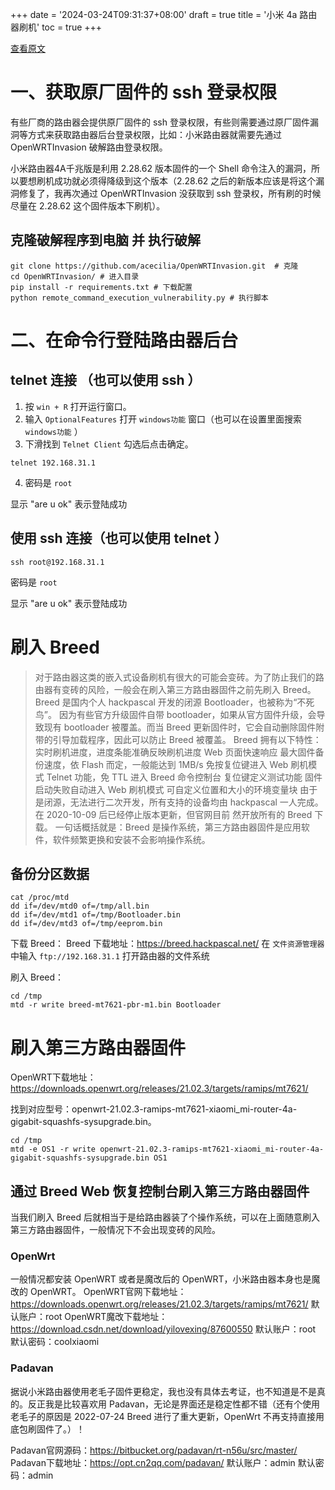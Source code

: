 +++
date = '2024-03-24T09:31:37+08:00'
draft = true
title = '小米 4a 路由器刷机'
toc = true
+++

[查看原文](https://blog.csdn.net/yilovexing/article/details/129688708)

# 一、获取原厂固件的 ssh 登录权限

有些厂商的路由器会提供原厂固件的 ssh 登录权限，有些则需要通过原厂固件漏洞等方式来获取路由器后台登录权限，比如：小米路由器就需要先通过 OpenWRTInvasion 破解路由登录权限。

小米路由器4A千兆版是利用 2.28.62 版本固件的一个 Shell 命令注入的漏洞，所以要想刷机成功就必须得降级到这个版本（2.28.62 之后的新版本应该是将这个漏洞修复了，我再次通过 OpenWRTInvasion 没获取到 ssh 登录权，所有刷的时候尽量在 2.28.62 这个固件版本下刷机）。

## 克隆破解程序到电脑 并 执行破解
```shell
git clone https://github.com/acecilia/OpenWRTInvasion.git  # 克隆
cd OpenWRTInvasion/ # 进入目录
pip install -r requirements.txt # 下载配置
python remote_command_execution_vulnerability.py # 执行脚本
```


# 二、在命令行登陆路由器后台

## telnet 连接 （也可以使用 ssh ）
1. 按 `win + R` 打开运行窗口。
2. 输入 `OptionalFeatures` 打开 `windows功能` 窗口（也可以在设置里面搜索 `windows功能` ）
3. 下滑找到 `Telnet Client` 勾选后点击确定。
```shell
telnet 192.168.31.1
```
4. 密码是 `root`

显示 "are u ok" 表示登陆成功

## 使用 ssh 连接（也可以使用 telnet ）

```shell
ssh root@192.168.31.1
```

密码是 `root`

显示 "are u ok" 表示登陆成功

# 刷入 Breed

> 对于路由器这类的嵌入式设备刷机有很大的可能会变砖。为了防止我们的路由器有变砖的风险，一般会在刷入第三方路由器固件之前先刷入 Breed。Breed 是国内个人 hackpascal 开发的闭源 Bootloader，也被称为“不死鸟”。
> 因为有些官方升级固件自带 bootloader，如果从官方固件升级，会导致现有 bootloader 被覆盖。而当 Breed 更新固件时，它会自动删除固件附带的引导加载程序，因此可以防止 Breed 被覆盖。
> Breed 拥有以下特性：
> 实时刷机进度，进度条能准确反映刷机进度
> Web 页面快速响应
> 最大固件备份速度，依 Flash 而定，一般能达到 1MB/s
> 免按复位键进入 Web 刷机模式
> Telnet 功能，免 TTL 进入 Breed 命令控制台
> 复位键定义测试功能
> 固件启动失败自动进入 Web 刷机模式
> 可自定义位置和大小的环境变量块
> 由于是闭源，无法进行二次开发，所有支持的设备均由 hackpascal 一人完成。在 2020-10-09 后已经停止版本更新，但官网目前
> 然开放所有的 Breed 下载。
> 一句话概括就是：Breed 是操作系统，第三方路由器固件是应用软件，软件频繁更换和安装不会影响操作系统。

## 备份分区数据

```shell
cat /proc/mtd
dd if=/dev/mtd0 of=/tmp/all.bin
dd if=/dev/mtd1 of=/tmp/Bootloader.bin
dd if=/dev/mtd3 of=/tmp/eeprom.bin
```

下载 Breed：
Breed 下载地址：https://breed.hackpascal.net/
在 `文件资源管理器` 中输入 `ftp://192.168.31.1` 打开路由器的文件系统

刷入 Breed：
```shell
cd /tmp
mtd -r write breed-mt7621-pbr-m1.bin Bootloader
```


# 刷入第三方路由器固件


OpenWRT下载地址：https://downloads.openwrt.org/releases/21.02.3/targets/ramips/mt7621/

找到对应型号：openwrt-21.02.3-ramips-mt7621-xiaomi_mi-router-4a-gigabit-squashfs-sysupgrade.bin。
```shell
cd /tmp
mtd -e OS1 -r write openwrt-21.02.3-ramips-mt7621-xiaomi_mi-router-4a-gigabit-squashfs-sysupgrade.bin OS1
```

## 通过 Breed Web 恢复控制台刷入第三方路由器固件

当我们刷入 Breed 后就相当于是给路由器装了个操作系统，可以在上面随意刷入第三方路由器固件，一般情况下不会出现变砖的风险。
### OpenWrt
一般情况都安装 OpenWRT 或者是魔改后的 OpenWRT，小米路由器本身也是魔改的 OpenWRT。
OpenWRT官网下载地址：https://downloads.openwrt.org/releases/21.02.3/targets/ramips/mt7621/
默认账户：root
OpenWRT魔改下载地址：https://download.csdn.net/download/yilovexing/87600550
默认账户：root
默认密码：coolxiaomi

### Padavan
据说小米路由器使用老毛子固件更稳定，我也没有具体去考证，也不知道是不是真的。反正我是比较喜欢用 Padavan，无论是界面还是稳定性都不错（还有个使用老毛子的原因是 2022-07-24 Breed 进行了重大更新，OpenWrt 不再支持直接用底包刷固件了。）！

Padavan官网源码：https://bitbucket.org/padavan/rt-n56u/src/master/
Padavan下载地址：https://opt.cn2qq.com/padavan/
默认账户：admin
默认密码：admin
